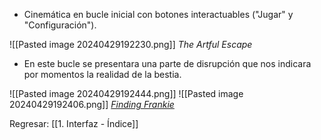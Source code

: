 
+ Cinemática en bucle inicial con botones interactuables ("Jugar" y "Configuración"). 

![[Pasted image 20240429192230.png]]
                        *The Artful Escape*

+ En este bucle se presentara una parte de disrupción que nos indicara por momentos la realidad de la bestia.

![[Pasted image 20240429192444.png]]
![[Pasted image 20240429192406.png]]
                        [*Finding Frankie*](https://www.youtube.com/watch?v=WEIzHD_nI8c&ab_channel=FindingFrankie)


Regresar: [[1. Interfaz - Índice]]